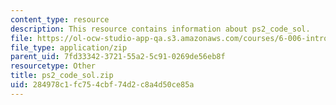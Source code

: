 ```yaml
---
content_type: resource
description: This resource contains information about ps2_code_sol.
file: https://ol-ocw-studio-app-qa.s3.amazonaws.com/courses/6-006-introduction-to-algorithms-fall-2011/284978c1fc754cbf74d2c8a4d50ce85a_ps2_code_sol.zip
file_type: application/zip
parent_uid: 7fd33342-3721-55a2-5c91-0269de56eb8f
resourcetype: Other
title: ps2_code_sol.zip
uid: 284978c1-fc75-4cbf-74d2-c8a4d50ce85a
---
```

